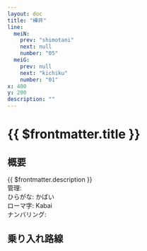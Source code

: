 ```yaml
---
layout: doc
title: "樺井"
line: 
  meiN:
    prev: "shimotani"
    next: null
    number: "05"
  meiG:
    prev: null
    next: "kichiku"
    number: "01"
x: 400
y: 200
description: ""
---
```


# {{ $frontmatter.title }} <ViewinMap />
<!-- ![駅の写真の説明](駅の写真のURL) -->

## 概要
{{ $frontmatter.description }}  
管理:   
ひらがな: かばい  
ローマ字: Kabai  
ナンバリング: <Numberling />

## 乗り入れ路線
<LineInfo />